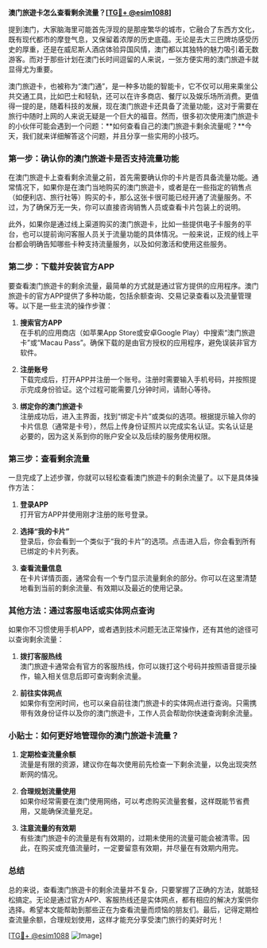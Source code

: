 **澳门旅遊卡怎么查看剩余流量？[[TG💪+ @esim1088](https://t.me/s/esim1088)]**

提到澳门，大家脑海里可能首先浮现的是那座繁华的城市，它融合了东西方文化，既有现代都市的摩登气息，又保留着浓厚的历史底蕴。无论是去大三巴牌坊感受历史的厚重，还是在威尼斯人酒店体验异国风情，澳门都以其独特的魅力吸引着无数游客。而对于那些计划在澳门长时间逗留的人来说，一张方便实用的澳门旅遊卡就显得尤为重要。

澳门旅遊卡，也被称为“澳门通”，是一种多功能的智能卡，它不仅可以用来乘坐公共交通工具，比如巴士和轻轨，还可以在许多商店、餐厅以及娱乐场所消费。更值得一提的是，随着科技的发展，现在澳门旅遊卡还具备了流量功能，这对于需要在旅行中随时上网的人来说无疑是一个巨大的福音。然而，很多初次使用澳门旅遊卡的小伙伴可能会遇到一个问题：**如何查看自己的澳门旅遊卡剩余流量呢？**今天，我们就来详细解答这个问题，并且分享一些实用的小技巧。

### **第一步：确认你的澳门旅遊卡是否支持流量功能**

在澳门旅遊卡上查看剩余流量之前，首先需要确认你的卡片是否具备流量功能。通常情况下，如果你是在澳门当地购买的澳门旅遊卡，或者是在一些指定的销售点（如便利店、旅行社等）购买的卡，那么这张卡很可能已经开通了流量服务。不过，为了确保万无一失，你可以直接咨询销售人员或查看卡片包装上的说明。

此外，如果你是通过线上渠道购买的澳门旅遊卡，比如一些提供电子卡服务的平台，也可以提前询问客服人员关于流量功能的具体情况。一般来说，正规的线上平台都会明确告知哪些卡种支持流量服务，以及如何激活和使用这些服务。

### **第二步：下载并安装官方APP**

要查看澳门旅遊卡的剩余流量，最简单的方式就是通过官方提供的应用程序。澳门旅遊卡的官方APP提供了多种功能，包括余额查询、交易记录查看以及流量管理等。以下是一些主流的操作步骤：

1. **搜索官方APP**  
   在手机的应用商店（如苹果App Store或安卓Google Play）中搜索“澳门旅遊卡”或“Macau Pass”。确保下载的是由官方授权的应用程序，避免误装非官方软件。

2. **注册账号**  
   下载完成后，打开APP并注册一个账号。注册时需要输入手机号码，并按照提示完成身份验证。这个过程可能需要几分钟时间，请耐心等待。

3. **绑定你的澳门旅遊卡**  
   注册成功后，进入主界面，找到“绑定卡片”或类似的选项。根据提示输入你的卡片信息（通常是卡号），然后上传身份证照片以完成实名认证。实名认证是必要的，因为这关系到你的账户安全以及后续的服务使用权限。

### **第三步：查看剩余流量**

一旦完成了上述步骤，你就可以轻松查看澳门旅遊卡的剩余流量了。以下是具体操作方法：

1. **登录APP**  
   打开官方APP并使用刚才注册的账号登录。

2. **选择“我的卡片”**  
   登录后，你会看到一个类似于“我的卡片”的选项。点击进入后，你会看到所有已绑定的卡片列表。

3. **查看流量信息**  
   在卡片详情页面，通常会有一个专门显示流量剩余的部分。你可以在这里清楚地看到当前的剩余流量、有效期以及最近的使用记录。

### **其他方法：通过客服电话或实体网点查询**

如果你不习惯使用手机APP，或者遇到技术问题无法正常操作，还有其他的途径可以查询剩余流量：

1. **拨打客服热线**  
   澳门旅遊卡通常会有官方的客服热线，你可以拨打这个号码并按照语音提示操作，输入相关信息后即可查询剩余流量。

2. **前往实体网点**  
   如果你有空闲时间，也可以亲自前往澳门旅遊卡的实体网点进行查询。只需携带有效身份证件以及你的澳门旅遊卡，工作人员会帮助你快速查询剩余流量。

### **小贴士：如何更好地管理你的澳门旅遊卡流量？**

1. **定期检查流量余额**  
   流量是有限的资源，建议你在每次使用前先检查一下剩余流量，以免出现突然断网的情况。

2. **合理规划流量使用**  
   如果你经常需要在澳门使用网络，可以考虑购买流量套餐，这样既能节省费用，又能确保流量充足。

3. **注意流量的有效期**  
   有些澳门旅遊卡的流量是有有效期的，过期未使用的流量可能会被清零。因此，在购买或充值流量时，一定要留意有效期，并尽量在有效期内用完。

### **总结**

总的来说，查看澳门旅遊卡的剩余流量并不复杂，只要掌握了正确的方法，就能轻松搞定。无论是通过官方APP、客服热线还是实体网点，都有相应的解决方案供你选择。希望本文能帮助到那些正在为查看流量而烦恼的朋友们。最后，记得定期检查流量余额，合理规划使用，这样才能充分享受澳门旅行的美好时光！

[[TG💪+ @esim1088](https://t.me/s/esim1088) ![Image](https://i.postimg.cc/4NQfJmqS/Snipaste-2025-05-13-00-14-12.png)]